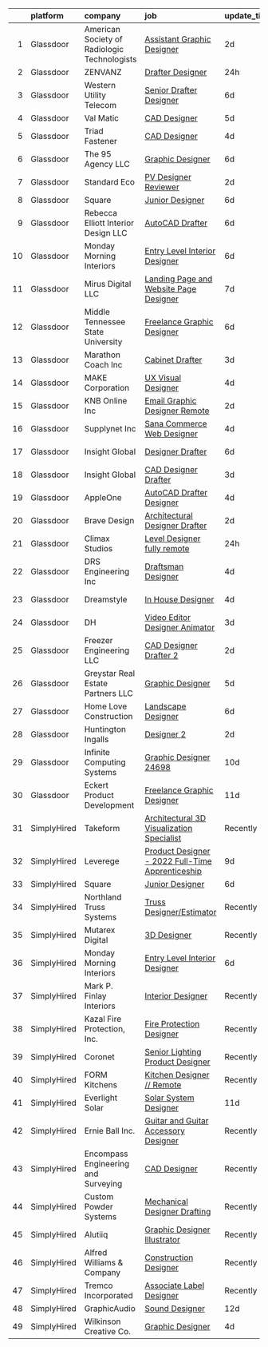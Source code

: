 

|    | platform    | company                                      | job                                                                                                                                                                                                                                                                                                                                                                                                                                                                                                                                                                                                                                                                                                                                                                                                                                                                                                                                                                                                                                                 | update_time   | location            |
|---:|:------------|:---------------------------------------------|:----------------------------------------------------------------------------------------------------------------------------------------------------------------------------------------------------------------------------------------------------------------------------------------------------------------------------------------------------------------------------------------------------------------------------------------------------------------------------------------------------------------------------------------------------------------------------------------------------------------------------------------------------------------------------------------------------------------------------------------------------------------------------------------------------------------------------------------------------------------------------------------------------------------------------------------------------------------------------------------------------------------------------------------------------|:--------------|:--------------------|
|  1 | Glassdoor   | American Society of Radiologic Technologists | [Assistant Graphic Designer](https://www.glassdoor.com/partner/jobListing.htm?pos=106&ao=1110586&s=58&guid=000001827c421080ae5e3b17889701a7&src=GD_JOB_AD&t=SR&vt=w&ea=1&cs=1_71bcf3a5&cb=1659942081077&jobListingId=1008056161962&cpc=878687325D2A5CC7&jrtk=3-0-1g9u44461kltp801-1g9u4446ih4ej800-3e4fc0a5ea15373b--6NYlbfkN0DhKnTXE3X-Z3alnuZ5vr5IqMwopOp44gIsw0Xe6fXLvQEFqcXxOApPmXpRVlxSOv9ly0j5A-6DPpgIamtLt-_Wbu13v_g9do4RZ-pPc176wbXURRc0WevdwNj7KLyNGqRv3713f_rO_ZvFHkHSAs0BdAHe2Z-KcMLMMxHW3lryc8ru3hHDNcMCOjAmYiJ1GVKtAEFMzBFpy_CeFiZYN5VxnHhYleM72ubPj4EQuMFBhdNcA6opp_JHmEl7rT_VexUNu8UfPSxJlBq5bF8PP-6teC_Zrfmzg46-Vz4hVmSMms0JgDwamYVHqn8zfd4f6GyVUFqKBlYl-mynxie9joLLvEnfGREicY8uCpIK19UV7bxz3vrnP1VW1L3T4KUO37Qvj1pVDoA1LRo7lL2MXwRC1E1D62Kx9-juRTEm5dujkpHfpLLdRZieVtGBAXPWdhKiMCPG6YIQwrPXFOrLKqJ7z7hxQ0EIGltOx8uN3YpWvynaidyqjqlNeu1vVcXxwv84YKKBkv8yzg%3D%3D)                                                                                                                                                                   | 2d            | Albuquerque, NM     |
|  2 | Glassdoor   | ZENVANZ                                      | [Drafter Designer](https://www.glassdoor.com/partner/jobListing.htm?pos=102&ao=1110586&s=58&guid=000001827c421080ae5e3b17889701a7&src=GD_JOB_AD&t=SR&vt=w&ea=1&cs=1_1b62a912&cb=1659942081076&jobListingId=1008059168920&cpc=B27F49C9D64D6F84&jrtk=3-0-1g9u44461kltp801-1g9u4446ih4ej800-b6f7ca35f0067fc6--6NYlbfkN0D788tVLZnHYB2JKTLmCXo4PydfvtZKcdbYx6lxKaz3IiSI8Kq6TbbUPJrwneHyysFktSjZJjKr4hwOoz4_xdI325WB3b1lVsUamQEPYapYr7IJMbxDjRHkYIHud41kxo8qkU_WJgu-aUetk1Ab8km4C8v196ExslPVxaq1_Z09XZp5NQStUfX4AJpd292R39UuzdylwhgHNcPEzhAU9lii1SxeE_VUy_DG0tMDOB2xxw0xW_topP0PBF-REGOP-lbbXjCnzDNXaUdRPannCSzTQs2gV_taqaQr3FC4dJGMzQRVV_j7QnFeR-jJ_Dsh5B8ZMiOWV3Ofbo2-dwyQpTWHlljQrz3X0mhPYTZs_awr4U7WcfQNLWPDnk_uuk2p-TIHKuyBZGkX8vKuGdRS1qWjGQCDdchmedwM15ZST3Ra0_0x3BiPYquPfYKCRmRZm2D68rB78po4ebk933A8nk503L_5goLyvYb60obX3AhE_MyTPLqiraIqZ0uowfPd-onAbTuWls6QDg%3D%3D)                                                                                                                                                                             | 24h           | Portland, OR        |
|  3 | Glassdoor   | Western Utility Telecom                      | [Senior Drafter Designer](https://www.glassdoor.com/partner/jobListing.htm?pos=107&ao=1110586&s=58&guid=000001827c421080ae5e3b17889701a7&src=GD_JOB_AD&t=SR&vt=w&ea=1&cs=1_5e0e64fa&cb=1659942081077&jobListingId=1008044534462&cpc=5075878B7C32FFAE&jrtk=3-0-1g9u44461kltp801-1g9u4446ih4ej800-fb2492f5b6852b83--6NYlbfkN0CrKln1nZNUn0QsVu6aIvQykhtxu-NbTTOj83t8LWLF46ytYoG97mbBsb8IGRtchjIWfxjqZAZskNIltcciwOrL-z80p_cVMkzOed6tFF7H62fKl93Bxf14bJgvXMSxWb7Na-YSKw4kJviuKOE-svto6wfPUNr-a81owfvJsrzu2dFf7AyOCZ_F9ji0FuVG__aRU0uxtecz5MB6qWDPYJ4_j_zWbAfhdJ1huhrEkU-0nS6a82yH2cco_hnIrQ2zhH2tXpaQ87H5zdrSQCmACRRMsGVEJv6F61NvC9UUhyFAiiws9bDbNh5p4rl5m_DT5gjWFLHHjR_DENFQORYA7iCct0_-XATmMn7EEgwDXEYwCbOnJ75SPV25fPD40elGh9WEfbP3uLVD5d3p3uZE4NcIx1YW7P-A_j2-8wjZVu30S2qms5WoEHmItC3yFzIdNHT43_AW71qT6WwntD7Q0TkiIPwQvILGERmxgIve0cncVB9QVdg-NyVbzTAJZfr752fsqZWs73kZKw%3D%3D)                                                                                                                                                                      | 6d            | Salem, OR           |
|  4 | Glassdoor   | Val Matic                                    | [CAD Designer ](https://www.glassdoor.com/partner/jobListing.htm?pos=117&ao=1136043&s=58&guid=000001827c421080ae5e3b17889701a7&src=GD_JOB_AD&t=SR&vt=w&cs=1_969b8742&cb=1659942081079&jobListingId=1008047948197&jrtk=3-0-1g9u44461kltp801-1g9u4446ih4ej800-bb0bc4f314cfeffd-)                                                                                                                                                                                                                                                                                                                                                                                                                                                                                                                                                                                                                                                                                                                                                                      | 5d            | Elmhurst, IL        |
|  5 | Glassdoor   | Triad Fastener                               | [CAD Designer](https://www.glassdoor.com/partner/jobListing.htm?pos=116&ao=1136043&s=58&guid=000001827c421080ae5e3b17889701a7&src=GD_JOB_AD&t=SR&vt=w&ea=1&cs=1_efdfa532&cb=1659942081079&jobListingId=1008049963910&jrtk=3-0-1g9u44461kltp801-1g9u4446ih4ej800-656b6edca6db4f8d-)                                                                                                                                                                                                                                                                                                                                                                                                                                                                                                                                                                                                                                                                                                                                                                  | 4d            | Alda, NE            |
|  6 | Glassdoor   | The 95 Agency LLC                            | [Graphic Designer](https://www.glassdoor.com/partner/jobListing.htm?pos=124&ao=1136043&s=58&guid=000001827c421080ae5e3b17889701a7&src=GD_JOB_AD&t=SR&vt=w&ea=1&cs=1_37725dc8&cb=1659942081079&jobListingId=1008044804211&jrtk=3-0-1g9u44461kltp801-1g9u4446ih4ej800-537f9e6ac4f7e0c8-)                                                                                                                                                                                                                                                                                                                                                                                                                                                                                                                                                                                                                                                                                                                                                              | 6d            | Remote              |
|  7 | Glassdoor   | Standard Eco                                 | [PV Designer Reviewer](https://www.glassdoor.com/partner/jobListing.htm?pos=104&ao=1110586&s=58&guid=000001827c421080ae5e3b17889701a7&src=GD_JOB_AD&t=SR&vt=w&ea=1&cs=1_828ad161&cb=1659942081077&jobListingId=1008055802496&cpc=20E46BB5786CE82A&jrtk=3-0-1g9u44461kltp801-1g9u4446ih4ej800-f7c6efd3474369b2--6NYlbfkN0DfhRLDY5E7BVY3xhBTAobuSaZ3WR2SqAJ-w4NHeQGDZ7IzEziFaDSELRlpneMVN4jTpX6QQ-ZnjwCJ33kIkvNDxrqoThYtZ4T_YbuTINUSvRKYMwKq_pXQGJ0zVc2Lc6AOtQilD0GVoX4vedVm2Idnx2mkoRysMMZM4jGt-nv-nAnSNRSUKQpnP3Cuh3AZdzDAfEZ7EbmPlfh8jmRHuGacoJ1tmtcGrCMBPkY1B2GwHFjDitZno__dAyZ_pYr7BgJDZpfI8PgC5BuA0ggX-LdJe9oqRgbyc1SQ_FSnNO1UgX9_Hxj-qPxoMd-3jeIZ9In3HggAMoEgw5ilnupkqUJ80HL6268nUvUEbL4MMcdJ-S2eDVE9otdJ5ZYOFlvUXh2ozs_RqB_EmUdfygnkAnmDSnRIIWe5IImZiqyGVhVTVYew9Uei1VyTDUfSWBXlBkV5xKtQWd8yWY9pGiB63nZmjCbcFIT5uGZWiM8BHghlW8-Q-XiZ13fC8-4Ij__3UrtWne2brjJL0g%3D%3D)                                                                                                                                                                         | 2d            | El Cajon, CA        |
|  8 | Glassdoor   | Square                                       | [Junior Designer](https://www.glassdoor.com/partner/jobListing.htm?pos=120&ao=1136043&s=58&guid=000001827c421080ae5e3b17889701a7&src=GD_JOB_AD&t=SR&vt=w&ea=1&cs=1_ef8e7124&cb=1659942081079&jobListingId=1008044709869&jrtk=3-0-1g9u44461kltp801-1g9u4446ih4ej800-17650a355c34feb1-)                                                                                                                                                                                                                                                                                                                                                                                                                                                                                                                                                                                                                                                                                                                                                               | 6d            | Remote              |
|  9 | Glassdoor   | Rebecca Elliott Interior Design  LLC         | [AutoCAD Drafter](https://www.glassdoor.com/partner/jobListing.htm?pos=115&ao=1136043&s=58&guid=000001827c421080ae5e3b17889701a7&src=GD_JOB_AD&t=SR&vt=w&ea=1&cs=1_429f4438&cb=1659942081079&jobListingId=1008044813136&jrtk=3-0-1g9u44461kltp801-1g9u4446ih4ej800-0ef21f9d0e7c6516-)                                                                                                                                                                                                                                                                                                                                                                                                                                                                                                                                                                                                                                                                                                                                                               | 6d            | Springfield, MO     |
| 10 | Glassdoor   | Monday Morning Interiors                     | [Entry Level Interior Designer](https://www.glassdoor.com/partner/jobListing.htm?pos=122&ao=1136043&s=58&guid=000001827c421080ae5e3b17889701a7&src=GD_JOB_AD&t=SR&vt=w&ea=1&cs=1_073296ab&cb=1659942081079&jobListingId=1008045150537&jrtk=3-0-1g9u44461kltp801-1g9u4446ih4ej800-9aaef9b9ef6c0ae9-)                                                                                                                                                                                                                                                                                                                                                                                                                                                                                                                                                                                                                                                                                                                                                 | 6d            | Remote              |
| 11 | Glassdoor   | Mirus Digital LLC                            | [Landing Page and Website Page Designer](https://www.glassdoor.com/partner/jobListing.htm?pos=123&ao=1136043&s=58&guid=000001827c421080ae5e3b17889701a7&src=GD_JOB_AD&t=SR&vt=w&ea=1&cs=1_dae40ca7&cb=1659942081079&jobListingId=1008040208637&jrtk=3-0-1g9u44461kltp801-1g9u4446ih4ej800-99c1444910b3b5d8-)                                                                                                                                                                                                                                                                                                                                                                                                                                                                                                                                                                                                                                                                                                                                        | 7d            | Remote              |
| 12 | Glassdoor   | Middle Tennessee State University            | [Freelance Graphic Designer](https://www.glassdoor.com/partner/jobListing.htm?pos=130&ao=1136043&s=58&guid=000001827c421080ae5e3b17889701a7&src=GD_JOB_AD&t=SR&vt=w&ea=1&cs=1_338f39f3&cb=1659942081079&jobListingId=1008044585437&jrtk=3-0-1g9u44461kltp801-1g9u4446ih4ej800-8952d2a4c1048273-)                                                                                                                                                                                                                                                                                                                                                                                                                                                                                                                                                                                                                                                                                                                                                    | 6d            | Remote              |
| 13 | Glassdoor   | Marathon Coach Inc                           | [Cabinet Drafter](https://www.glassdoor.com/partner/jobListing.htm?pos=103&ao=1110586&s=58&guid=000001827c421080ae5e3b17889701a7&src=GD_JOB_AD&t=SR&vt=w&cs=1_5503246d&cb=1659942081076&jobListingId=1008053465302&cpc=5F8B9684766EE3AF&jrtk=3-0-1g9u44461kltp801-1g9u4446ih4ej800-5a8f6ddb958fe0cf--6NYlbfkN0C_VGfkMN7o8UEz4m9hPUAjs_QaJ4gAX9fd2jtzDHstWpKuefqz1bta2Ha2eKZkavCKluStnIgAdZL1ZeaHt4PbASDIztvkvy4EYjsCfCqwAB75kmEce-3_c6BOifMnyErvKYAsVl4TBZc7460dGTE5MqDupPUoVU_qszRG2F38JIBihc9w9Iz0LYucgs1dzaWPnZ7Dm3JT9_TtjyA2qBnimMYNAEK3OfwMYS17wAj4tgUqIV4ExeFAapGQKYiD6DsgCstz2E9kLzLzwulcDqkSquFb3eP6iFuHzAAyo-m-_RDEL9fYWQhhgsdrfhL3oT2y9TcQdkMl7YUMMdSFfawlvZJ9UYmSMIbCa90R_WGPPUUMxI5TK-FA674AR-7idSp1WbHUVx-qodHHAZM_cZcWW0Zq3FtpGROwsOhmpepalhpnPuBHqSFPfiaYjBmvsm6qU4Yw71fGtV88bzxoBnutG3jfXryDPi-nvQEEK94gOS7eEShpM_P_wvJHNPHMQ0989MhBUOe5l8inn-W5TzUkYZKTUWNWUjnKTDht7qubBwfKLBqwYuiCDX_EHYiokgFWtOO3dGY7mY0pv774HJvbuset7cZEblTFTWmsqUvu8zRJQPVx0-XUR70o_Jr9ZLKSRRwXOfnlkVV2z7eijNgZ-98lm0SvGcXWhvCTQF5KB0i4fB-os59kl0ollkfTzjY%3D) | 3d            | Eugene, OR          |
| 14 | Glassdoor   | MAKE Corporation                             | [UX Visual Designer](https://www.glassdoor.com/partner/jobListing.htm?pos=113&ao=1110586&s=58&guid=000001827c421080ae5e3b17889701a7&src=GD_JOB_AD&t=SR&vt=w&ea=1&cs=1_4c265c9e&cb=1659942081078&jobListingId=1008050569538&cpc=2CAED5C921A5F994&jrtk=3-0-1g9u44461kltp801-1g9u4446ih4ej800-1ab1234a9cf573b0--6NYlbfkN0DBngY5b4yB-TlcVsy-QsRo8iRp5hY8m7P-4u0yD8OPehX8tfe9tVu8yLDxUwV1mcVVr6HQqK-XXkStH_mES8yzFr-Xf6G09LuMOB_7GimOBH5KfRR9xl7ZTuR8idW0MzBb19k_xIbuXGKNqFpo12xLahpHg0En46R8fWmnXemyPYwd4yWJwnwIE5KQ1uhmBqgdX6ZH2s_CwUUBsVdQOuB-KFqen0_r6OoD-6_U9Lm8UxRYiq5H8gU4HVBsWBog9rm-UtvlKB3LhIUpNdIjvi2o8GK10zJOj87WAMlsMc2G6vJjB6jeRHhZQFxn_Vv1m_EKDkAvcOVsOdaS35kE97k_aquOxcb8HMwuH6RmH2Q5M_XpZjJyQvb29TQZgW3i9-ZKqXzSpJMJ7EhHoJLU-bP27rwKCdvIt_Qz5g_Rd6hxzmmnL5znGye8YkPqlm_imiOhRM2vwU-oegMVJxxkpNy1N8RfRVYWFjqtsrMxUBq4w1QqsHL3sppfbz774IgMeko%3D)                                                                                                                                                                                         | 4d            | Remote              |
| 15 | Glassdoor   | KNB Online Inc                               | [Email Graphic Designer   Remote](https://www.glassdoor.com/partner/jobListing.htm?pos=129&ao=1136043&s=58&guid=000001827c421080ae5e3b17889701a7&src=GD_JOB_AD&t=SR&vt=w&ea=1&cs=1_c6135682&cb=1659942081079&jobListingId=1008055973956&jrtk=3-0-1g9u44461kltp801-1g9u4446ih4ej800-ceab70f53507bee2-)                                                                                                                                                                                                                                                                                                                                                                                                                                                                                                                                                                                                                                                                                                                                               | 2d            | Remote              |
| 16 | Glassdoor   | Supplynet  Inc                               | [Sana Commerce Web Designer](https://www.glassdoor.com/partner/jobListing.htm?pos=108&ao=1110586&s=58&guid=000001827c421080ae5e3b17889701a7&src=GD_JOB_AD&t=SR&vt=w&ea=1&cs=1_fd1e6128&cb=1659942081078&jobListingId=1008050265703&cpc=BAEB662971763A76&jrtk=3-0-1g9u44461kltp801-1g9u4446ih4ej800-923ba20d55b281f6--6NYlbfkN0D4nuovUOU2dPryPr7-xanE7ZFWASvaSyNm3BqXIbrO0mbuVs3KgtuhnRksN2CXiu-ze42z5O8eaKkeOceUaN10tBoEpLrhNKIZkMV6QT9A7pgxNMjWE-bGJU3UVo4_ABFGyq_-QSbXrjG9GMsFQ7b7Nx4af_fPhUQkBK4TEi0Cj3q7vKAItmzF25Rsw31GwiJflvaPxp7K1x7qkyw5iLlUSuExjsr0Ca_u8vtc0jJh1qDhnkyEwcyesRGG7UAHOuvR6kvlbykTHucwr5IF5hinXp-fUuurUDlGokWOFlUfBwUAtyYBrIYFqyoLh6GxBo1UDrP85dCI6a-rx1dw71UZwgfTxq8eG_HZWKioEYQZG9clfuOpbvJoK0l9dP3mKM1BfPoBixqP-DEW2MZl02JYSx20qWd1fAbDE-kgxKqPwL7KUu8kUehDI0o8_inlAI6g2IbWCZGLxpThQoGv4imODQzh63ArZjC-Vet-RtghvEI8Oum9NnWD0byn8rC9W3E%3D)                                                                                                                                                                                 | 4d            | Remote              |
| 17 | Glassdoor   | Insight Global                               | [Designer Drafter](https://www.glassdoor.com/partner/jobListing.htm?pos=110&ao=1110586&s=58&guid=000001827c421080ae5e3b17889701a7&src=GD_JOB_AD&t=SR&vt=w&ea=1&cs=1_886e08f6&cb=1659942081078&jobListingId=1008045575886&cpc=2CAED5C921A5F994&jrtk=3-0-1g9u44461kltp801-1g9u4446ih4ej800-0e6c299222758608--6NYlbfkN0BKkHZu3wF05EeDimN_p6sYpKCMArvwa95YdH7UpkaBCkTAlOdu2lVgOjnIvSmYTqcIyI5GH-pjTpOknMDlJ192Y2-ObdbkOaR6Im2bB-6jtAX1_VsYMfGYWOZsSH-Vg-Pre933zMNv8v7CVHCoaLuuKEKbt0ILeHD8a3PhZVwZoLC41WrZWdFs7K1xMzpDWpkTquQZuZrgHtC7ABAW1SaMLeplS2rjnvCq-ifRaHYgx7UTcfQbduXQj7wZpicfGJpo6S9NuRrTdvxZRUv8RkiyTJCMzX-8X8zYnhQgQALf5Uhp93VKF0Lfe2z_spE9iN1Ewc1g33OIFtKg-EQKfJHX_mEb3wM_EZ0g8ALM593DptKvZeGZIjuZ5fqNT8jF2bM_OFlpVgOEz1-7Hj8hJYGs-KaNxasCwAGoyVnpupHwseaQagOPOQOGWc7BRWW8HJf8csNvCihG2ISgGg2y-v6ouYBNKH980Xcp-ktW2ig-ayr3xlY5UfUY72srWDt5sX8%3D)                                                                                                                                                                                           | 6d            | San Diego, CA       |
| 18 | Glassdoor   | Insight Global                               | [CAD Designer Drafter](https://www.glassdoor.com/partner/jobListing.htm?pos=111&ao=1110586&s=58&guid=000001827c421080ae5e3b17889701a7&src=GD_JOB_AD&t=SR&vt=w&ea=1&cs=1_cb645762&cb=1659942081078&jobListingId=1008053552701&cpc=8795CF9063CD573D&jrtk=3-0-1g9u44461kltp801-1g9u4446ih4ej800-0690e7cfb0bdb714--6NYlbfkN0BKkHZu3wF05EeDimN_p6sYpKCMArvwa95YdH7UpkaBCkTAlOdu2lVgOjnIvSmYTqcTPIBMTxt9Bby76Mp-6rlFBSc3fiAjknsE2RTuHnRxiEDlV7F_EC2JGKkRKTHhXBMhQnAZtZ6Qg-Pa-roMDkO7QUd3eTj4voyCTzgNnHBAlqr9ktAa9LXR9y5-ncDQomlS034xBSJbgyuWmtDTjspjj7sUCvPXN7T3Gmknf_7R3uPWGubuK288G_JzvDngzkSwsv1UbKaMlFquDHwJYpkBubDUVphgBDRpK5W4VQ5OzROPGRGBueSdb2LZ-MTYhf2ontPoLC8t1KbG3TPnM3YaXlzyoKSyUxJNxMJmzBSQ8JNJ89FedSOUb4xk_zOmkswRJiEEIcPFDbZZ6p2cEbB_mcpbqUaK9NUSoUIOODS1D0eqcx9AUQbc1pxOWTxkfZp2xuzGGUsRrUdJTONIN7zQcy9Gg2qPhV40Q3dfTyKOcaZIkHoEKwfOiYloVnJCVGVn5DL8rd0tVw%3D%3D)                                                                                                                                                                         | 3d            | San Diego, CA       |
| 19 | Glassdoor   | AppleOne                                     | [AutoCAD Drafter  Designer  ](https://www.glassdoor.com/partner/jobListing.htm?pos=112&ao=1110586&s=58&guid=000001827c421080ae5e3b17889701a7&src=GD_JOB_AD&t=SR&vt=w&ea=1&cs=1_344d40bd&cb=1659942081078&jobListingId=1008051117357&cpc=F41FEAB56D215062&jrtk=3-0-1g9u44461kltp801-1g9u4446ih4ej800-d82de78f71dcdf82--6NYlbfkN0Akmm0SHSm6KXMG3PLe28cvsql5ALZY-VGg2iXYcU3b0_QqRwb6uEYTLIurolMOrvw2IVcPInxfDPZo6zanPUK2WynW94wyy5Yei6Uz3A1RMbtsfuwgiV7mfqBUUm82v0lBCL-GP1FXl7Rs-IDk2DqBTXtrNZk1gQA3HupvuuOm79_aeJ2kxLsCyxJqTUXMGKd7Lh-X59VZTEVCTggdHmZPl4qDuLxzfe0s5kTr-dW_5UwW_n57vdqGTyRyz5qHyINbXWEx2sanlh3hm9IxfK6f061kLBQuz_GiRUlHX8X9mHDYktLKJUAN6QFVxX3y1cYHhKLETZkpi_zp-KXfCIGH3eLWnebxdVAi4zBtLE77Rh-R4II5yeh5LJJ0LgoFjXfVzSrQbeFl7llW4loLSORJhDGH6E_7YsL31_iPel19mcM5m9jgGkHUw_i9VvdjmKU7nzoqYBX-LNtk5J14eGarrpiqQIHoKApeYTFmWu7RQ2irhmqRssKR1DNaRT-vo-p1z54BCkKkFl-6GeCLQLWz3oSqoxFIvZbJYzJCsLgWQfSwsYg9i1J1VMJuA8r_ve4%3D)                                                                                                                | 4d            | Bakersfield, CA     |
| 20 | Glassdoor   | Brave Design                                 | [Architectural Designer Drafter](https://www.glassdoor.com/partner/jobListing.htm?pos=121&ao=1136043&s=58&guid=000001827c421080ae5e3b17889701a7&src=GD_JOB_AD&t=SR&vt=w&ea=1&cs=1_866f390b&cb=1659942081079&jobListingId=1008056216281&jrtk=3-0-1g9u44461kltp801-1g9u4446ih4ej800-3741512339b15131-)                                                                                                                                                                                                                                                                                                                                                                                                                                                                                                                                                                                                                                                                                                                                                | 2d            | Remote              |
| 21 | Glassdoor   | Climax Studios                               | [Level Designer  fully remote ](https://www.glassdoor.com/partner/jobListing.htm?pos=118&ao=1136043&s=58&guid=000001827c421080ae5e3b17889701a7&src=GD_JOB_AD&t=SR&vt=w&cs=1_34757424&cb=1659942081079&jobListingId=1008059097772&jrtk=3-0-1g9u44461kltp801-1g9u4446ih4ej800-665c7cc457a0a15d-)                                                                                                                                                                                                                                                                                                                                                                                                                                                                                                                                                                                                                                                                                                                                                      | 24h           | Remote              |
| 22 | Glassdoor   | DRS Engineering Inc                          | [Draftsman Designer](https://www.glassdoor.com/partner/jobListing.htm?pos=119&ao=1136043&s=58&guid=000001827c421080ae5e3b17889701a7&src=GD_JOB_AD&t=SR&vt=w&ea=1&cs=1_3db23b23&cb=1659942081079&jobListingId=1008050340075&jrtk=3-0-1g9u44461kltp801-1g9u4446ih4ej800-08fd4592e13c9e4c-)                                                                                                                                                                                                                                                                                                                                                                                                                                                                                                                                                                                                                                                                                                                                                            | 4d            | Remote              |
| 23 | Glassdoor   | Dreamstyle                                   | [In House Designer](https://www.glassdoor.com/partner/jobListing.htm?pos=114&ao=1110586&s=58&guid=000001827c421080ae5e3b17889701a7&src=GD_JOB_AD&t=SR&vt=w&cs=1_3bbedce9&cb=1659942081078&jobListingId=1008049366780&cpc=56C4EA4A1A191A49&jrtk=3-0-1g9u44461kltp801-1g9u4446ih4ej800-3a2a499276fe50ac--6NYlbfkN0D0ff9e8Lfwlpl5zGbQmpn59AL71QmFd7VKOAnfyjZzp5sdngV8WPgYe0dov1m7Y2mMT-7gtoPE62B-PORrQ6F6kRRd7AXi6oTDo1zWFCIch7W1JfsdXjHw-dLJ0VNSz_87Urw-VZnFL3SLdaCD3UpRoqQ8mM-uhjISRSLZb6tmeglizBZGG9JDbT4vUr8H6yyvvuLy7k8HqjWZwRXXaBwI0Rfs0FQC2d7umFaYU4nKgrDHCt2LGOjbpBPKh4Nod586q75hLBOmm6vkV4N7WM_oIsN9iYtfa-_UE4zcEEHNl6Sw4TnoTA-GqnbP2goSJ81lywotvDAGGQ0M8FqjU5IoxD2G1WtDg1cCJ8X-DhPZ82z0crsZMspCwRDFGoPNDIia5m5zVykpUCa1Q68KGpmf-u7epilbB2iiFeeE-6YhviB9Pwdo4rBA1ZPKPNH3Y_TieLtPuY5b9l6kMZ7OIVmlJpzZT2n8VFc%3D)                                                                                                                                                                                                                               | 4d            | Scottsdale, AZ      |
| 24 | Glassdoor   | DH                                           | [Video Editor   Designer   Animator](https://www.glassdoor.com/partner/jobListing.htm?pos=101&ao=1110586&s=58&guid=000001827c421080ae5e3b17889701a7&src=GD_JOB_AD&t=SR&vt=w&cs=1_d2f02e5b&cb=1659942081075&jobListingId=1008053030426&cpc=A50357DDA226FF0F&jrtk=3-0-1g9u44461kltp801-1g9u4446ih4ej800-8540f31fbe040bdc--6NYlbfkN0DkiDbNzx3nMteKl1DOffe2-pUwdFEKZc58rj7JhRAzbL2zdLXYKHnE_J538JZGNpBqoevEttY5BkvZeuoyYk4_Dw8lqDixsDJODMWdKmffGbUvBg24my8ed6GDgLnhBltesNG3re2xnJHmfl9yA1Is5R03Po46pIuq56bVETX6A8AwjbdRXuSfV6P0xPyTAK86mk_hIgOn1QUdoYsIKCBbeYbTrkpr5yC40W8y5NTtgFbP1ZrBalYiYczcYZ8V6PdLDfbu02xwC1aSOTix_xjcRIY6UY6ClBbP8sNxLQxSJq2o_dz5ZHPhJ7AmsPW1OOFD4YARJSgYhIJ5uZ-sgseZE6hI44jCn8M5vY_xuFzF9XxK9lC9rcunPexzn_yD7MFNjkqKLg0II6b8kVGkf2vRYhH7UKxiyvrZ_tbJAxmF2YoemrW7eoB6ZvmZy-4g7mK1URDLa89PbBVY-bwYUltDl-H7vDT3X6bbb7WcviNZDdsoFdNpoq1tsl-qJAHsD59nJpmEz3EabcT7MbA28KzCkF0Hv8DiI_PuwfiyEbdXN8rISSGwdt56uxLsMNBYRzY%3D)                                                                                                              | 3d            | Tacoma, WA          |
| 25 | Glassdoor   | Freezer Engineering LLC                      | [CAD Designer   Drafter 2](https://www.glassdoor.com/partner/jobListing.htm?pos=105&ao=1110586&s=58&guid=000001827c421080ae5e3b17889701a7&src=GD_JOB_AD&t=SR&vt=w&ea=1&cs=1_2743a6f4&cb=1659942081077&jobListingId=1008056215264&cpc=BAB9AA3F436D8911&jrtk=3-0-1g9u44461kltp801-1g9u4446ih4ej800-7d8d89d85368e93f--6NYlbfkN0BTy4Vq3kUv-8E8fBOrhZt-7WJQYqv7u2ur6JnxlE7nq4-qXnbw0pV0fV9xOkEi5-dePbQF2KM4DaRSZGKdhxg02Yce4MJkher-reBDLNXZg-bo0bj_gNBVul_G2nlmemiyUHo7SZMGNFOdp9ChctJ5JZC8WZPvQNCXIfwZZDUXdygZgpkBtCOvKWtsUyMtFWAoKEkmloZ8-E2_-5eGftGSRB49oMdj1hX3cRIBuEUXmWTUz7V79AwE_BAAcq1OJXmwCXweO7bYVAF0HflLNIht79zF8XHzWn-Ni7pY5oaHNqv1cBsY5QhDCpsmilR0uTpMp990UGe-rkE-dLA8RPpwX60WMU5jZWXjeRQp10U6EbjM7P_8mLPF1MmbnFcetJogbKqpf67afDfSkbLADqdg5fqmS0gJ-aiXgDHd_4pG7yrpyrYr-u4tvz7cMhxELzd5vX1mhb14CQuWGzFq1vVWeA7CvvuwnpDDKXD2JnNLKB_ILI6LpI-s3kRv5Sct5LOn1Jw-LoY2Aw%3D%3D)                                                                                                                                                                     | 2d            | Englewood, CO       |
| 26 | Glassdoor   | Greystar Real Estate Partners LLC            | [Graphic Designer](https://www.glassdoor.com/partner/jobListing.htm?pos=109&ao=1110586&s=58&guid=000001827c421080ae5e3b17889701a7&src=GD_JOB_AD&t=SR&vt=w&ea=1&cs=1_29b3f03f&cb=1659942081078&jobListingId=1008048417001&cpc=9908D8D4413DBB8A&jrtk=3-0-1g9u44461kltp801-1g9u4446ih4ej800-f75e71638366399a--6NYlbfkN0CTdikV0h7gYdTL-r77Bk3EToprMkIROFWgTEDB-IUf0vfK-TJLxdNWSj4HE0DMYS5sJHsxFsZrYmay0oc5pwk3rGuUo1V50Nd53K03wmuwfhhdoocbd-oqk7tO-KCi6CNkCWiDJi8xs3H2nfNTX0rihAcxU5AcEKvbZoDMgf9PcDmbdenoeblgzN3xr_iZUwYwfgOnhax9yn9iKx57qhimqKVOW479LDpgwekAhQn91_OX14MMBBhXSxcbzd_ixtNsdBaLPGI4XoKR3nPFAYvBABPMODGXapOK5xpPErz_JryvgnkJ_19ocTqh0K_V8gvU2JbXcARia527JxOHDFW4WGC2UvaCJ0odyNfJOnHG4emyV-QVP2uqdpAfCwrFCMblw19Pe7SGqNy3QEcHTDOEpIb1a4A6pXtilKVSlTUdvzQK326gme07BXrDHWCtZfRR1PHz8q4C1D-e3ClkHn_tS_gZlwV4YMqx5AWZDM3zk8HKXiWsvK9c)                                                                                                                                                                                                         | 5d            | Charleston, SC      |
| 27 | Glassdoor   | Home Love Construction                       | [Landscape Designer](https://www.glassdoor.com/partner/jobListing.htm?pos=126&ao=1136043&s=58&guid=000001827c421080ae5e3b17889701a7&src=GD_JOB_AD&t=SR&vt=w&ea=1&cs=1_2bfd7115&cb=1659942081079&jobListingId=1008044737275&jrtk=3-0-1g9u44461kltp801-1g9u4446ih4ej800-26963e825cfe412c-)                                                                                                                                                                                                                                                                                                                                                                                                                                                                                                                                                                                                                                                                                                                                                            | 6d            | Remote              |
| 28 | Glassdoor   | Huntington Ingalls                           | [Designer 2](https://www.glassdoor.com/partner/jobListing.htm?pos=127&ao=1136043&s=58&guid=000001827c421080ae5e3b17889701a7&src=GD_JOB_AD&t=SR&vt=w&ea=1&cs=1_484d2803&cb=1659942081079&jobListingId=1008055768644&jrtk=3-0-1g9u44461kltp801-1g9u4446ih4ej800-1cd4f31b17003078-)                                                                                                                                                                                                                                                                                                                                                                                                                                                                                                                                                                                                                                                                                                                                                                    | 2d            | Newport News, VA    |
| 29 | Glassdoor   | Infinite Computing Systems                   | [Graphic Designer   24698](https://www.glassdoor.com/partner/jobListing.htm?pos=128&ao=1136043&s=58&guid=000001827c421080ae5e3b17889701a7&src=GD_JOB_AD&t=SR&vt=w&ea=1&cs=1_bbdfd00c&cb=1659942081079&jobListingId=1008035640247&jrtk=3-0-1g9u44461kltp801-1g9u4446ih4ej800-4ad6f85a61ffbfc0-)                                                                                                                                                                                                                                                                                                                                                                                                                                                                                                                                                                                                                                                                                                                                                      | 10d           | Saint Paul, MN      |
| 30 | Glassdoor   | Eckert Product Development                   | [Freelance Graphic Designer](https://www.glassdoor.com/partner/jobListing.htm?pos=125&ao=1136043&s=58&guid=000001827c421080ae5e3b17889701a7&src=GD_JOB_AD&t=SR&vt=w&ea=1&cs=1_b3744f8a&cb=1659942081079&jobListingId=1008033358398&jrtk=3-0-1g9u44461kltp801-1g9u4446ih4ej800-f50c9d83e2a1c1b1-)                                                                                                                                                                                                                                                                                                                                                                                                                                                                                                                                                                                                                                                                                                                                                    | 11d           | Remote              |
| 31 | SimplyHired | Takeform                                     | [Architectural 3D Visualization Specialist](https://www.simplyhired.com/job/qyRHBy3UQAsONCgcwRXMXgA2Y6EYVkTfAtHNCA3EqFgyJxRwwltlsg?q=3d+designer)                                                                                                                                                                                                                                                                                                                                                                                                                                                                                                                                                                                                                                                                                                                                                                                                                                                                                                   | Recently      | Medina, NY          |
| 32 | SimplyHired | Leverege                                     | [Product Designer - 2022 Full-Time Apprenticeship](https://www.simplyhired.com/job/f2PnrkNkoKjnF_c7MsOM41LbDj7RDHIKkfuGC1pKOOPB0dNQ0HmV5w?q=3d+designer)                                                                                                                                                                                                                                                                                                                                                                                                                                                                                                                                                                                                                                                                                                                                                                                                                                                                                            | 9d            | Remote              |
| 33 | SimplyHired | Square                                       | [Junior Designer](https://www.simplyhired.com/job/GRKBoNfThfwdwqfpeG24tUd19geu72g60cEa_AyK0LKGykj3_bqMwA?q=3d+designer)                                                                                                                                                                                                                                                                                                                                                                                                                                                                                                                                                                                                                                                                                                                                                                                                                                                                                                                             | 6d            | Remote              |
| 34 | SimplyHired | Northland Truss Systems                      | [Truss Designer/Estimator](https://www.simplyhired.com/job/eXHmyhC_G3bspORl7dy3EtkSUZ5FONRXNF4XLaxs3Zc_8M15KEV9IA?q=3d+designer)                                                                                                                                                                                                                                                                                                                                                                                                                                                                                                                                                                                                                                                                                                                                                                                                                                                                                                                    | Recently      | Fargo, ND           |
| 35 | SimplyHired | Mutarex Digital                              | [3D Designer](https://www.simplyhired.com/job/WRiQJmr8f3ZLUljAVQCdQ8xAWzg6sWpMCoFsj8GLZpAonzE3iVvoIQ?q=3d+designer)                                                                                                                                                                                                                                                                                                                                                                                                                                                                                                                                                                                                                                                                                                                                                                                                                                                                                                                                 | Recently      | Remote              |
| 36 | SimplyHired | Monday Morning Interiors                     | [Entry Level Interior Designer](https://www.simplyhired.com/job/S9NIZF88ynncaQklsGMGzYovOiEXWPo0V5uLC-hv4GzSIudTlqfJ8w?q=3d+designer)                                                                                                                                                                                                                                                                                                                                                                                                                                                                                                                                                                                                                                                                                                                                                                                                                                                                                                               | 6d            | Remote              |
| 37 | SimplyHired | Mark P. Finlay Interiors                     | [Interior Designer](https://www.simplyhired.com/job/ACgOSNiid54dHRncHMCwghe-aS3BcO9vqWd8eYePE-qHsahtdA-t3g?q=3d+designer)                                                                                                                                                                                                                                                                                                                                                                                                                                                                                                                                                                                                                                                                                                                                                                                                                                                                                                                           | Recently      | Southport, CT       |
| 38 | SimplyHired | Kazal Fire Protection, Inc.                  | [Fire Protection Designer](https://www.simplyhired.com/job/Q1dex7tsETJdCpyGTi2pJ3hAmarCmHZ8pckYRk6idfy2Qmg3shUp5g?q=3d+designer)                                                                                                                                                                                                                                                                                                                                                                                                                                                                                                                                                                                                                                                                                                                                                                                                                                                                                                                    | Recently      | Tucson, AZ          |
| 39 | SimplyHired | Coronet                                      | [Senior Lighting Product Designer](https://www.simplyhired.com/job/RfGhSWtuJ_lg6SsxwQD_ajD3-LAV4Tdv2X1UfMnbVnV2FPULJvEhtw?q=3d+designer)                                                                                                                                                                                                                                                                                                                                                                                                                                                                                                                                                                                                                                                                                                                                                                                                                                                                                                            | Recently      | Totowa, NJ          |
| 40 | SimplyHired | FORM Kitchens                                | [Kitchen Designer // Remote](https://www.simplyhired.com/job/fwLf2rePEJekGL0V-0qLhRNHTyXLokoz7XpeqqUJ6htkgbghP6N0hQ?q=3d+designer)                                                                                                                                                                                                                                                                                                                                                                                                                                                                                                                                                                                                                                                                                                                                                                                                                                                                                                                  | Recently      | Remote              |
| 41 | SimplyHired | Everlight Solar                              | [Solar System Designer](https://www.simplyhired.com/job/nAvoOPcvX_IETFfZJG70y8WaDB3MPrE9S8IVO8PtFjWjXlzzcp8Jng?q=3d+designer)                                                                                                                                                                                                                                                                                                                                                                                                                                                                                                                                                                                                                                                                                                                                                                                                                                                                                                                       | 11d           | Remote              |
| 42 | SimplyHired | Ernie Ball Inc.                              | [Guitar and Guitar Accessory Designer](https://www.simplyhired.com/job/BhMVXHGUHnF1hvnakiV9jQFTkk1neCIhw8ktKGNIyYJHI0EST7gAgg?q=3d+designer)                                                                                                                                                                                                                                                                                                                                                                                                                                                                                                                                                                                                                                                                                                                                                                                                                                                                                                        | Recently      | San Luis Obispo, CA |
| 43 | SimplyHired | Encompass Engineering and Surveying          | [CAD Designer](https://www.simplyhired.com/job/FctTRIu7wb7zqS9xFGYqybu4FuzH51t7WhRBrfNVjkDJpDCpVKGM3Q?q=3d+designer)                                                                                                                                                                                                                                                                                                                                                                                                                                                                                                                                                                                                                                                                                                                                                                                                                                                                                                                                | Recently      | Cle Elum, WA        |
| 44 | SimplyHired | Custom Powder Systems                        | [Mechanical Designer Drafting](https://www.simplyhired.com/job/p6hROyGSSmCF2LCOix3w5lioalwDsUCppN6RHl-82EKkCWxtco2jNA?q=3d+designer)                                                                                                                                                                                                                                                                                                                                                                                                                                                                                                                                                                                                                                                                                                                                                                                                                                                                                                                | Recently      | Springfield, MO     |
| 45 | SimplyHired | Alutiiq                                      | [Graphic Designer Illustrator](https://www.simplyhired.com/job/C0UpWv_1xKWtENjeHb1OV4hSaF9wVLLRVmFi_dVwG3X5eEbEDKEWCg?q=3d+designer)                                                                                                                                                                                                                                                                                                                                                                                                                                                                                                                                                                                                                                                                                                                                                                                                                                                                                                                | Recently      | Billingsley, AL     |
| 46 | SimplyHired | Alfred Williams & Company                    | [Construction Designer](https://www.simplyhired.com/job/WoRhtDbQOhNubS15VfOx8U9U6PT8vvSWWx3Or_0eUd2VnZ57jBwQww?q=3d+designer)                                                                                                                                                                                                                                                                                                                                                                                                                                                                                                                                                                                                                                                                                                                                                                                                                                                                                                                       | Recently      | Nashville, TN       |
| 47 | SimplyHired | Tremco Incorporated                          | [Associate Label Designer](https://www.simplyhired.com/job/c4GhGMuGM4B-5hsiu5tslf7CRMm7X1FH7_EQqcStwOr6lcYK_WbT9w?q=3d+designer)                                                                                                                                                                                                                                                                                                                                                                                                                                                                                                                                                                                                                                                                                                                                                                                                                                                                                                                    | Recently      | Remote              |
| 48 | SimplyHired | GraphicAudio                                 | [Sound Designer](https://www.simplyhired.com/job/tpxG3u0VMzCKteQYdKolpCqGoSBv-BSP6-ugLnAgXYs5lOtcbAckwg?q=3d+designer)                                                                                                                                                                                                                                                                                                                                                                                                                                                                                                                                                                                                                                                                                                                                                                                                                                                                                                                              | 12d           | Remote              |
| 49 | SimplyHired | Wilkinson Creative Co.                       | [Graphic Designer](https://www.simplyhired.com/job/JxUPttpfkT4YH9XwnF8fGkeEIx-keikv46zPQlyRRp_l0FiNldto8w?q=3d+designer)                                                                                                                                                                                                                                                                                                                                                                                                                                                                                                                                                                                                                                                                                                                                                                                                                                                                                                                            | 4d            | Oxford, NC          |